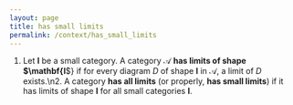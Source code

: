 ```yaml
---
layout: page
title: has small limits
permalink: /context/has_small_limits
---
```

1. Let $\mathbf{I}$ be a small category.  A category $\mathscr{A}$ **has    limits of shape $\mathbf{I**$} if for every diagram $D$ of shape $\mathbf{I}$ in $\mathscr{A}$, a limit of $D$ exists.\n2. A category **has all limits** (or properly, **has small limits**) if it has limits of shape $\mathbf{I}$ for all small categories $\mathbf{I}$.

